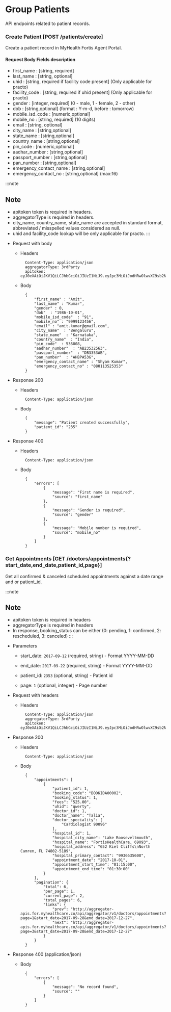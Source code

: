 # Group Patients
API endpoints related to patient records.

### Create Patient [POST /patients/create]
Create a patient record in MyHealth Fortis Agent Portal.

#### Request Body Fields description

* first_name : [string, required]
* last_name : [string, optional]
* uhid : [string,  required if facility code present] (Only applicable for practo)
* facility_code : [string, required if uhid present] (Only applicable for practo)
* gender : [integer, required] (0 - male, 1 - female, 2 - other)
* dob  : [string,optional] (format : Y-m-d, before : tomorrow)
* mobile_isd_code  : [numeric,optional]
* mobile_no : [string, required] (10 digits)
* email : [string, optional]
* city_name  : [string,optional]
* state_name  : [string,optional]
* country_name  : [string,optional]
* pin_code  : [numeric,optional]
* aadhar_number  : [string,optional]
* passport_number  : [string,optional]
* pan_number  : [string,optional]
* emergency_contact_name : [string,optional]
* emergency_contact_no : [string,optional] (max:16)

:::note
## Note
* apitoken token is required in headers.
* aggregatorType is required in headers.
* city_name, country_name, state_name are accepted in standard format, abbreviated / misspelled values considered as null.
* uhid and facility_code lookup will be only applicable for practo.
:::

+ Request with body

    + Headers

            Content-Type: application/json
            aggregatorType: 3rdParty
            apitoken: eyJ0eXAiOiJKV1QiLCJhbGciOiJIUzI1NiJ9.eyJpc3MiOiJodHRwOlwvXC9sb2NhbGhvc3QiLCJpYXQiOjE0OTg4MDUzNDgsIm5iZiI6MTQ5ODgwNTM0OCwiZXhwIjoxNTAxMzk3MzQ4LCJ1aWQiOiJNUk4wMEEwMDAxIn

    + Body

            {
                "first_name" : "Amit",
                "last_name" : "Kumar",
                "gender" : 0,
                "dob"  : "1986-10-01",
                "mobile_isd_code"  : "91",
                "mobile_no" : "9999123456",
                "email" : "amit.kumar@gmail.com",
                "city_name"  : "Bengaluru",
                "state_name"  : "Karnataka",
                "country_name"  : "India",
                "pin_code"  : 536008,
                "aadhar_number"  : "AB23532563",
                "passport_number"  : "DB3353AB",
                "pan_number"  : "AHBPA53G",
                "emergency_contact_name" : "Shyam Kumar",
                "emergency_contact_no" : "080113525353"
            }

+ Response 200

    + Headers

            Content-Type: application/json

    + Body

            {
                "message": "Patient created successfully",
                "patient_id": "235"
            }

+ Response 400

    + Headers

            Content-Type: application/json

    + Body

            {
                "errors": [
                    {
                        "message": "First name is required",
                        "source": "first_name"
                    },
                    {
                        "message": "Gender is required",
                        "source": "gender"
                    },
                    {
                        "message": "Mobile number is required",
                        "source": "mobile_no"
                    }
                ]
            }

### Get Appointments [GET /doctors/appointments{?start_date,end_date,patient_id,page}]
Get all confirmed & canceled scheduled appointments against a date range and or patient_id.

:::note
## Note
* apitoken token is required in headers
* aggregatorType is required in headers
* In response, booking_status can be either (0: pending, 1: confirmed, 2: rescheduled, 3: canceled)
:::

+ Parameters

    + start_date: `2017-09-12` (required, string) - Format YYYY-MM-DD

    + end_date: `2017-09-22` (required, string) - Format YYYY-MM-DD

    + patient_id: `2353` (optional, string) - Patient id

    + page: `1` (optional, integer) - Page number

+ Request with headers

    + Headers

            Content-Type: application/json
            aggregatorType: 3rdParty
            apitoken: eyJ0eXAiOiJKV1QiLCJhbGciOiJIUzI1NiJ9.eyJpc3MiOiJodHRwOlwvXC9sb2NhbGhvc3QiLCJpYXQiOjE0OTg4MDUzNDgsIm5iZiI6MTQ5ODgwNTM0OCwiZXhwIjoxNTAxMzk3MzQ4LCJ1aWQiOiJNUk4wMEEwMDAxIn

+ Response 200

    + Headers

            Content-Type: application/json

    + Body

            {
                "appointments": [
                    {
                        "patient_id": 1,
                        "booking_code": "BOOKIDA00002",
                        "booking_status": 1,
                        "fees": "525.00",
                        "uhid": "qwerty",
                        "doctor_id": 1,
                        "doctor_name": "Talia",
                        "doctor_speciality": [
                            "Cardiologist 90096"
                        ],
                        "hospital_id": 1,
                        "hospital_city_name": "Lake Rooseveltmouth",
                        "hospital_name": "FortisHealthCare, 69093",
                        "hospital_address": "652 Kiel Cliffs\nNorth Camren, FL 74802-5189",
                        "hospital_primary_contact": "9936635608",
                        "appointment_date": "2017-10-01",
                        "appointment_start_time": "01:15:00",
                        "appointment_end_time": "01:30:00"
                    }
                ],
                "pagination": {
                    "total": 6,
                    "per_page": 1,
                    "current_page": 2,
                    "total_pages": 6,
                    "links": {
                        "prev": "http://aggregator-apis.for.myhealthcare.co/api/aggregator/v1/doctors/appointments?page=1&start_date=2017-09-28&end_date=2017-12-27",
                        "next": "http://aggregator-apis.for.myhealthcare.co/api/aggregator/v1/doctors/appointments?page=3&start_date=2017-09-28&end_date=2017-12-27"
                    }
                }
            }


+ Response 400 (application/json)

    + Body

            {
                "errors": [
                    {
                        "message": "No record found",
                        "source": ""
                    }
                ]
            }